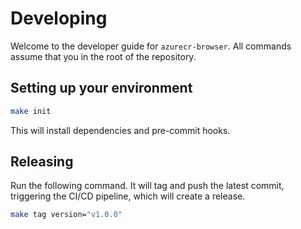 # Developing

Welcome to the developer guide for `azurecr-browser`. All commands assume that you in the root of the repository.

## Setting up your environment

```bash
make init
```

This will install dependencies and pre-commit hooks.

## Releasing

Run the following command. It will tag and push the latest commit, triggering the CI/CD pipeline, which will create a release.

```bash
make tag version="v1.0.0"
```
